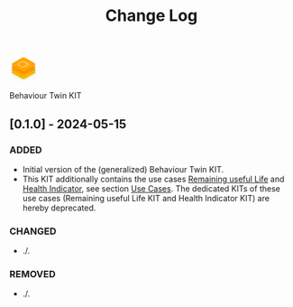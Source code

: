 ﻿---
id: changelog
title: Change Log
description: Behaviour Twin KIT
sidebar_position: 2
---

<div style={{display:'block'}}>
  <div style={{display:'inline-block', verticalAlign:'top'}}>

![Behaviour Twin KIT banner](../../../static/img/kit-icons/behaviour-twin-kit-icon-mini.png)

  </div>
  <div style={{display:'inline-block', fontSize:17, color:'rgb(255,166,1)', marginLeft:7, verticalAlign:'top', paddingTop:6}}>
Behaviour Twin KIT
  </div>
</div>

## [0.1.0] - 2024-05-15

### ADDED

- Initial version of the (generalized) Behaviour Twin KIT.
- This KIT additionally contains the use cases [Remaining useful Life](use-cases/rul/overview) and [Health Indicator](use-cases/hi/overview), see section [Use Cases](use-cases/overview). The dedicated KITs of these use cases (Remaining useful Life KIT and Health Indicator KIT) are hereby deprecated.

### CHANGED

- ./.

### REMOVED

- ./.
